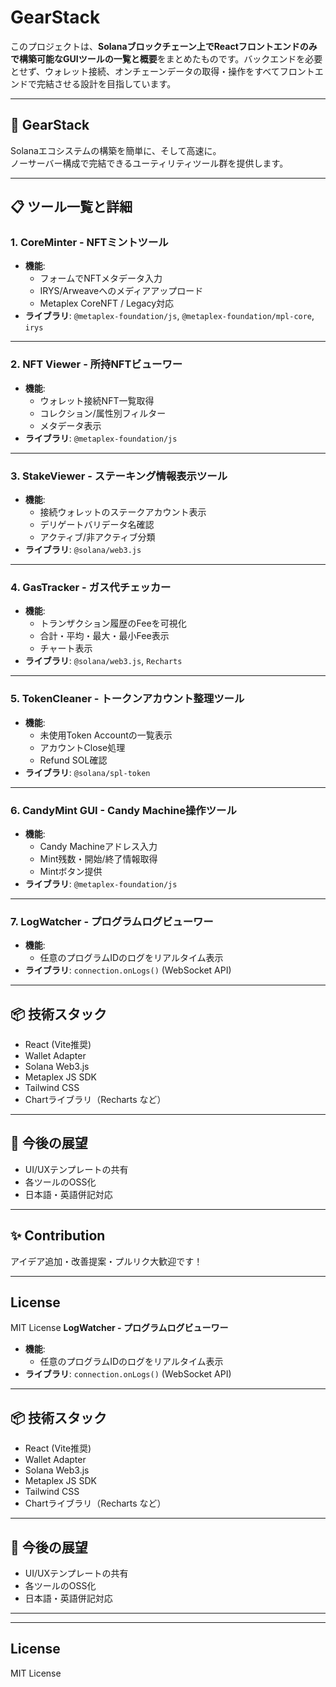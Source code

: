 # GearStack

このプロジェクトは、**Solanaブロックチェーン上でReactフロントエンドのみで構築可能なGUIツールの一覧と概要**をまとめたものです。バックエンドを必要とせず、ウォレット接続、オンチェーンデータの取得・操作をすべてフロントエンドで完結させる設計を目指しています。

---

## 🚀 **GearStack**

Solanaエコシステムの構築を簡単に、そして高速に。  
ノーサーバー構成で完結できるユーティリティツール群を提供します。

---

## 📋 ツール一覧と詳細


### 1. **CoreMinter - NFTミントツール**
- **機能**:
  - フォームでNFTメタデータ入力
  - IRYS/Arweaveへのメディアアップロード
  - Metaplex CoreNFT / Legacy対応
- **ライブラリ**: `@metaplex-foundation/js`, `@metaplex-foundation/mpl-core`, `irys`

---


### 2. **NFT Viewer - 所持NFTビューワー**
- **機能**:
  - ウォレット接続NFT一覧取得
  - コレクション/属性別フィルター
  - メタデータ表示
- **ライブラリ**: `@metaplex-foundation/js`

---


### 3. **StakeViewer - ステーキング情報表示ツール**
- **機能**:
  - 接続ウォレットのステークアカウント表示
  - デリゲートバリデータ名確認
  - アクティブ/非アクティブ分類
- **ライブラリ**: `@solana/web3.js`

---


### 4. **GasTracker - ガス代チェッカー**
- **機能**:
  - トランザクション履歴のFeeを可視化
  - 合計・平均・最大・最小Fee表示
  - チャート表示
- **ライブラリ**: `@solana/web3.js`, `Recharts`

---


### 5. **TokenCleaner - トークンアカウント整理ツール**
- **機能**:
  - 未使用Token Accountの一覧表示
  - アカウントClose処理
  - Refund SOL確認
- **ライブラリ**: `@solana/spl-token`

---


### 6. **CandyMint GUI - Candy Machine操作ツール**
- **機能**:
  - Candy Machineアドレス入力
  - Mint残数・開始/終了情報取得
  - Mintボタン提供
- **ライブラリ**: `@metaplex-foundation/js`

---




### 7. **LogWatcher - プログラムログビューワー**
- **機能**:
  - 任意のプログラムIDのログをリアルタイム表示
- **ライブラリ**: `connection.onLogs()` (WebSocket API)

---

## 📦 技術スタック
- React (Vite推奨)
- Wallet Adapter
- Solana Web3.js
- Metaplex JS SDK
- Tailwind CSS
- Chartライブラリ（Recharts など）

---

## 🔗 今後の展望
- UI/UXテンプレートの共有
- 各ツールのOSS化
- 日本語・英語併記対応

---

## ✨ Contribution
アイデア追加・改善提案・プルリク大歓迎です！

---

## License
MIT License
 **LogWatcher - プログラムログビューワー**
- **機能**:
  - 任意のプログラムIDのログをリアルタイム表示
- **ライブラリ**: `connection.onLogs()` (WebSocket API)

---

## 📦 技術スタック
- React (Vite推奨)
- Wallet Adapter
- Solana Web3.js
- Metaplex JS SDK
- Tailwind CSS
- Chartライブラリ（Recharts など）

---

## 🔗 今後の展望
- UI/UXテンプレートの共有
- 各ツールのOSS化
- 日本語・英語併記対応

---

---

## License
MIT License
